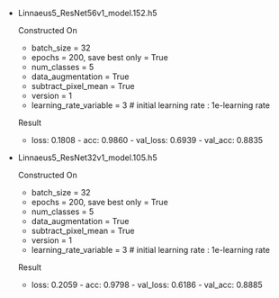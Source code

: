 * Linnaeus5_ResNet56v1_model.152.h5

   Constructed On
    * batch_size = 32  
    * epochs = 200, save best only = True  
    * num_classes = 5
    * data_augmentation = True  
    * subtract_pixel_mean = True  
    * version = 1  
    * learning_rate_variable = 3 # initial learning rate : 1e-learning rate

   Result 
     * loss: 0.1808 - acc: 0.9860 - val_loss: 0.6939 - val_acc: 0.8835


* Linnaeus5_ResNet32v1_model.105.h5

   Constructed On
    * batch_size = 32  
    * epochs = 200, save best only = True  
    * num_classes = 5
    * data_augmentation = True  
    * subtract_pixel_mean = True  
    * version = 1  
    * learning_rate_variable = 3 # initial learning rate : 1e-learning rate

   Result 
     * loss: 0.2059 - acc: 0.9798 - val_loss: 0.6186 - val_acc: 0.8885
